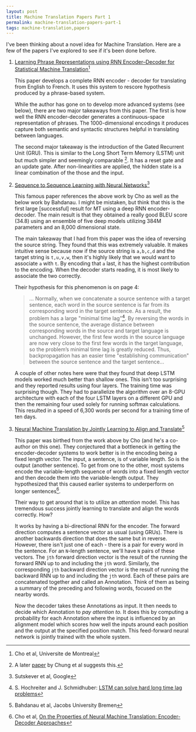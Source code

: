 ```yaml
---
layout: post
title: Machine Translation Papers Part 1
permalink: machine-translation-papers-part-1
tags: machine-translation,papers
---
```


I've been thinking about a novel idea for Machine Translation. Here are a few of the papers I've explored to see if it's been done before.

1. [Learning Phrase Representations using RNN Encoder–Decoder for Statistical Machine Translation](http://arxiv.org/pdf/1406.1078v3.pdf)[^1]

   This paper develops a complete RNN encoder - decoder for translating from English to French. It uses this system to rescore hypothesis produced by a phrase-based system.

   While the author has gone on to develop more advanced systems (see below), there are two major takeaways from this paper. The first is how well the RNN encoder-decoder generates a continuous-space representation of phrases. The 1000-dimensional encodings it produces capture both semantic and syntactic structures helpful in translating between languages.

   The second major takeaway is the introduction of the Gated Recurrent Unit (GRU). This is similar to the Long Short Term Memory (LSTM) unit but much simpler and seemingly comparable [^2]. It has a reset gate and an update gate. After non-linearities are applied, the hidden state is a linear combination of the those and the input.

2. [Sequence to Sequence Learning with Neural Networks](http://papers.nips.cc/paper/5346-sequence-to-sequence-learning-with-neural-networks.pdf)[^3]

   This famous paper references the above work by Cho as well as the below work by Bahdanau. I might be mistaken, but think that this is the first large [successful] result for MT using a deep RNN encoder-decoder. The main result is that they obtained a really good BLEU score (34.8) using an ensemble of five deep models utilizing 384M parameters and an 8,000 dimensional state.

   The main takeaway that I had from this paper was the idea of reversing the source string. They found that this was extremely valuable. It makes intuitive sense because now if the source string is ```a,b,c,d``` and the target string is ```t,u,v,w```, then it's highly likely that we would want to associate ```a``` with ```t```. By encoding that `a` last, it has the highest contribution to the encoding. When the decoder starts reading, it is most likely to associate the two correctly.

   Their hypothesis for this phenomenon is on page 4:

   >... Normally, when we concatenate a source sentence with a target sentence, each word in the source sentence is far from its corresponding word in the target sentence. As a result, the problem has a large "minimal time lag"[^4]. By reversing the words in the source sentence, the average distance between corresponding words in the source and target language is unchanged. However, the first few words in the source language are now very close to the first few words in the target language, so the problem’s minimal time lag is greatly reduced. Thus, backpropagation has an easier time "establishing communication" between the source sentence and the target sentence...

   A couple of other notes here were that they found that deep LSTM models worked much better than shallow ones. This isn't too surprising and they reported results using four layers. The training time was surprising though. They had to parallelize the algorithm over an 8-GPU architecture with each of the four LSTM layers on a different GPU and then the remaining four used solely for running softmax calculations. This resulted in a speed of 6,300 words per second for a training time of ten days.

3. [Neural Machine Translation by Jointly Learning to Align and Translate](http://arxiv.org/abs/1409.0473)[^5]

   This paper was birthed from the work above by Cho (and he's a co-author on this one). They conjectured that a bottleneck in getting the encoder-decoder systems to work better is in the encoding being a fixed length vector. The input, a sentence, is of variable length. So is the output (another sentence). To get from one to the other, most systems encode the variable-length sequence of words into a fixed length vector and then decode them into the variable-length output. They hypothesized that this caused earlier systems to underperform on longer sentences[^6].

   Their way to get around that is to utilize an *attention* model. This has tremendous success jointly learning to translate and align the words correctly. How?

   It works by having a bi-directional RNN for the encoder. The forward direction computes a sentence vector as usual (using GRUs). There is another backwards direction that does the same but in reverse. However, there isn't just one of each - there is a pair for every word in the sentence. For an `N`-length sentence, we'll have `N` pairs of these vectors. The `jth` forward direction vector is the result of the running the forward RNN up to and including the `jth` word. Similarly, the corresponding `jth` backward direction vector is the result of running the backward RNN up to and including the `jth` word. Each of these pairs are concatenated together and called an Annotation. Think of them as being a summary of the preceding and following words, focused on the nearby words.

   Now the decoder takes these Annotations as input. It then needs to decide which Annotation to *pay attention to.* It does this by computing a probability for each Annotation where the input is influenced by an alignment model which scores how well the inputs around each position and the output at the specified position match. This feed-forward neural network is jointly trained with the whole system.










[^1]: Cho et al, Universite de Montreal
[^2]: A later [paper](http://arxiv.org/abs/1412.3555) by Chung et al suggests this.
[^3]: Sutskever et al, Google
[^4]: S. Hochreiter and J. Schmidhuber: [LSTM can solve hard long time lag problems](http://papers.nips.cc/paper/1215-lstm-can-solve-hard-long-time-lag-problems.pdf)
[^5]: Bahdanau et al, Jacobs University Bremen
[^6]: Cho et al, [On the Properties of Neural Machine Translation: Encoder-Decoder Approaches](http://arxiv.org/abs/1409.1259)